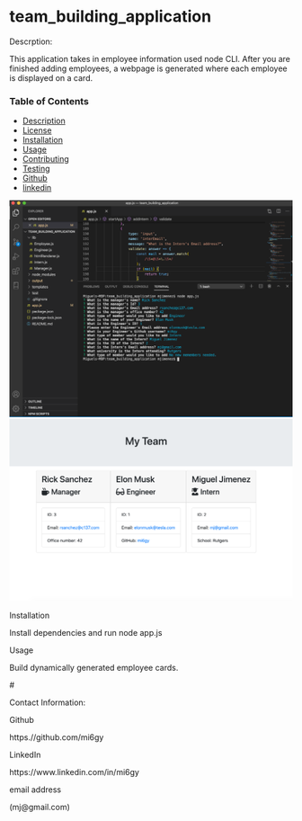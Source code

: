 # team_building_application

<p>Descrption:</p>
This application takes in employee information used node CLI. After you are finished adding employees, a webpage is generated where each employee is displayed on a card. 

### Table of Contents
* [Description](#descripe)
* [License](#license)
* [Installation](#install)
* [Usage](#usage)
* [Contributing](#contributing)
* [Testing](#test)
* [Github](#github)
* [linkedin](#linked)

![console](assets/teambuild1.png)
![webpage](assets/teambuild3.png)

<p>Installation</p>
Install dependencies and run node app.js

<p>Usage</p>
Build dynamically generated employee cards.

#<p>Contact Information:
<p>Github</p>
<a>https.//github.com/mi6gy</a>
<p>LinkedIn</p>
<a>https://www.linkedin.com/in/mi6gy</a>
<p>email address</p>
(mj@gmail.com)

